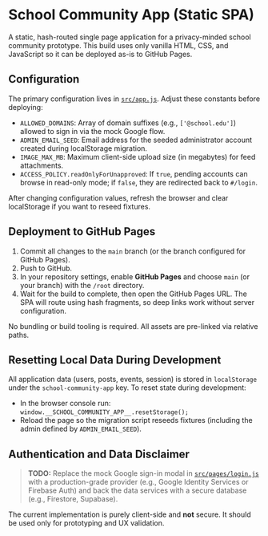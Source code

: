 # School Community App (Static SPA)

A static, hash-routed single page application for a privacy-minded school community prototype. This build uses only vanilla HTML, CSS, and JavaScript so it can be deployed as-is to GitHub Pages.

## Configuration

The primary configuration lives in [`src/app.js`](./src/app.js). Adjust these constants before deploying:

- `ALLOWED_DOMAINS`: Array of domain suffixes (e.g., `['@school.edu']`) allowed to sign in via the mock Google flow.
- `ADMIN_EMAIL_SEED`: Email address for the seeded administrator account created during localStorage migration.
- `IMAGE_MAX_MB`: Maximum client-side upload size (in megabytes) for feed attachments.
- `ACCESS_POLICY.readOnlyForUnapproved`: If `true`, pending accounts can browse in read-only mode; if `false`, they are redirected back to `#/login`.

After changing configuration values, refresh the browser and clear localStorage if you want to reseed fixtures.

## Deployment to GitHub Pages

1. Commit all changes to the `main` branch (or the branch configured for GitHub Pages).
2. Push to GitHub.
3. In your repository settings, enable **GitHub Pages** and choose `main` (or your branch) with the `/root` directory.
4. Wait for the build to complete, then open the GitHub Pages URL. The SPA will route using hash fragments, so deep links work without server configuration.

No bundling or build tooling is required. All assets are pre-linked via relative paths.

## Resetting Local Data During Development

All application data (users, posts, events, session) is stored in `localStorage` under the `school-community-app` key. To reset state during development:

- In the browser console run: `window.__SCHOOL_COMMUNITY_APP__.resetStorage();`
- Reload the page so the migration script reseeds fixtures (including the admin defined by `ADMIN_EMAIL_SEED`).

## Authentication and Data Disclaimer

> **TODO:** Replace the mock Google sign-in modal in [`src/pages/login.js`](./src/pages/login.js) with a production-grade provider (e.g., Google Identity Services or Firebase Auth) and back the data services with a secure database (e.g., Firestore, Supabase).

The current implementation is purely client-side and **not** secure. It should be used only for prototyping and UX validation.
